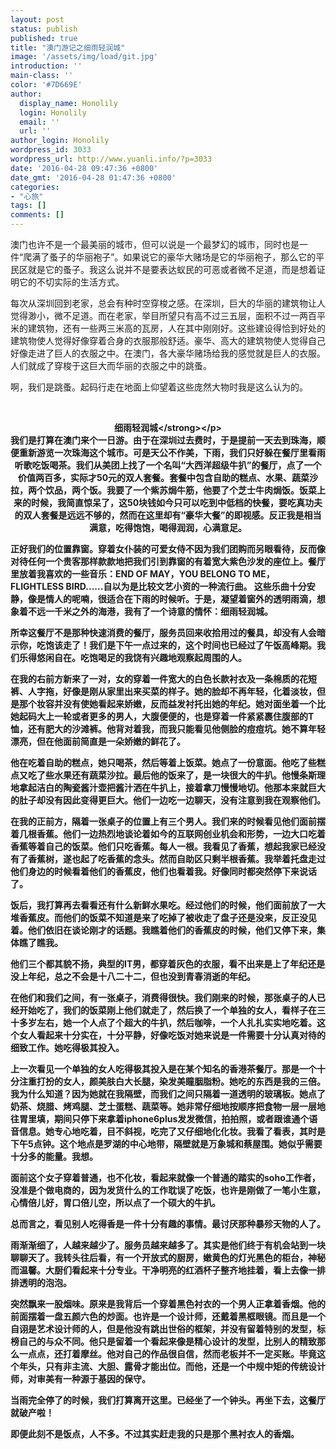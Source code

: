 ```yaml
---
layout: post
status: publish
published: true
title: "澳门游记之细雨轻润城"
image: '/assets/img/load/git.jpg'
introduction: ''
main-class: ''
color: '#7D669E'
author:
  display_name: Honolily
  login: Honolily
  email: ''
  url: ''
author_login: Honolily
wordpress_id: 3033
wordpress_url: http://www.yuanli.info/?p=3033
date: '2016-04-28 09:47:36 +0800'
date_gmt: '2016-04-28 01:47:36 +0800'
categories:
- "心旅"
tags: []
comments: []
---
```

<p>澳门也许不是一个最美丽的城市，但可以说是一个最梦幻的城市，同时也是一件&ldquo;爬满了蚤子的华丽袍子&rdquo;。如果说它的豪华大赌场是它的华丽袍子，那么它的平民区就是它的蚤子。我这么说并不是要表达蚁民的可恶或者微不足道，而是想着证明它的不切实际的生活方式。</p>
<p>每次从深圳回到老家，总会有种时空穿梭之感。在深圳，巨大的华丽的建筑物让人觉得渺小，微不足道。而在老家，举目所望只有高不过三五层，面积不过一两百平米的建筑物，还有一些两三米高的瓦房，人在其中刚刚好。这些建设得恰到好处的建筑物使人觉得好像穿着合身的衣服那般舒适。豪华、高大的建筑物使人觉得自己好像走进了巨人的衣服之中。在澳门，各大豪华赌场给我的感觉就是巨人的衣服。人们就成了穿梭于这巨大而华丽的衣服之中的跳蚤。</p>
<p>啊，我们是跳蚤。起码行走在地面上仰望着这些庞然大物时我是这么认为的。</p>
<p>&nbsp;</p>
<p style="text-align: center;"><strong>细雨轻润城<&#47;strong><&#47;p><br />
我们是打算在澳门来个一日游。由于在深圳过去费时，于是提前一天去到珠海，顺便重新游览一次珠海这个城市。可是天公不作美，下雨，我们只好躲在餐厅里看雨听歌吃饭喝茶。我们从美团上找了一个名叫&ldquo;大西洋超级牛扒&rdquo;的餐厅，点了一个价值两百多，实际才50元的双人套餐。套餐中包含自助的糕点、水果、蔬菜沙拉，两个饮品，两个饭。我要了一个紫苏焗牛筋，他要了个芝士牛肉焗饭。饭菜上来的时候，我简直惊呆了，这50块钱如今只可以吃到中低档的快餐，要吃真功夫的双人套餐是远远不够的，然而在这里却有&ldquo;豪华大餐&rdquo;的即视感。反正我是相当满意，吃得饱饱，喝得润润，心满意足。</p>
<p>正好我们的位置靠窗。穿着女仆装的可爱女侍不因为我们团购而另眼看待，反而像对待任何一个贵客那样款款地把我们引到靠窗的有着宽大紫色沙发的座位上。餐厅里放着我喜欢的一些音乐：END OF MAY，YOU BELONG TO ME，FLIGHTLESS BIRD......自以为是比较文艺小资的一种流行曲。 这些乐曲十分安静，像是情人的呢喃，很适合在下雨的时候听。于是，凝望着窗外的透明雨滴，想象着不远一千米之外的海港，我有了一个诗意的情怀：细雨轻润城。</p>
<p>所幸这餐厅不是那种快速消费的餐厅，服务员回来收拾用过的餐具，却没有人会暗示你，吃饱该走了！我们是下午一点过来的，这个时间也已经过了午饭高峰期。我们乐得悠闲自在。吃饱喝足的我饶有兴趣地观察起周围的人。</p>
<p>在我的右前方新来了一对，女的穿着一件宽大的白色长款衬衣及一条棉质的花短裤、人字拖，好像是刚从家里出来买菜的样子。她的脸却不再年轻，化着淡妆，但是那个妆容并没有使她看起来娇嫩，反而益发衬托出她的年纪。她对面坐着一个比她起码大上一轮或者更多的男人，大腹便便的，也是穿着一件紧紧裹住腹部的T恤，还有肥大的沙滩裤。他背对着我，而我只能看见他侧脸的痘痘坑。她不算年轻漂亮，但在他面前简直是一朵娇嫩的鲜花了。</p>
<p>他在吃着自助的糕点，她只喝茶，然后等着上饭菜。她点了一份意面。他吃了些糕点又吃了些水果还有蔬菜沙拉。最后他的饭来了，是一块很大的牛扒。他慢条斯理地拿起洁白的陶瓷酱汁壶把酱汁洒在牛扒上，接着拿刀慢慢地切。他那本来就巨大的肚子却没有因此变得更巨大。他们一边吃一边聊天，没有注意到我在观察他们。</p>
<p>在我的正前方，隔着一张桌子的位置上有三个男人。我们来的时候看见他们面前摆着几根香蕉。他们一边热烈地谈论着如今的互联网创业机会和形势，一边大口吃着香蕉等着自己的饭菜。他们只吃香蕉。每人一根。我看见了香蕉，想起我家已经没有了香蕉树，遂也起了吃香蕉的念头。然而自助区只剩半根香蕉。我举着托盘走过他们身边的时候看着他们的香蕉皮，他们也看着我。好像同时都突然停下来说话了。</p>
<p>饭后，我打算再去看看还有什么新鲜水果吃。经过他们的时候，他们面前放了一大堆香蕉皮。而他们的饭菜不知道是来了吃掉了被收走了盘子还是没来，反正没见着。他们依旧在谈论刚才的话题。我瞧着他们的香蕉皮的时候，他们又停下来，集体瞧了瞧我。</p>
<p>他们三个都其貌不扬，典型的IT男，都穿着灰色的衣服，看不出来是上了年纪还是没上年纪，总之不会是十八二十二，但也没到青春消逝的年纪。</p>
<p>在他们和我们之间，有一张桌子，消费得很快。我们刚来的时候，那张桌子的人已经开始吃了，我们的饭菜刚上他们就走了，然后换了一个单独的女人，看样子在三十多岁左右，她一个人点了个超大的牛扒，然后咖啡，一个人扎扎实实地吃着。这个女人看起来十分实在，十分平静，好像吃饭对她来说是一件需要十分认真对待的细致工作。她吃得极其投入。</p>
<p>上一次看见一个单独的女人吃得极其投入是在某个知名的香港茶餐厅。那是一个十分注重打扮的女人，颜美肤白大长腿，染发美瞳胭脂粉。她吃的东西是我的三倍。我为什么知道？因为她就在我隔壁，而我们之间只隔着一道透明的玻璃板。她点了奶茶、烧腊、烤鸡腿、芝士蛋糕、蔬菜等。她非常仔细地按顺序把食物一层一层地往胃里填，期间只停下来拿着iphone6plus发发微信，拍拍照，或者跟谁通个语音信息。她专心地吃着，目不斜视，吃完了又仔细地化化妆。我看了看表，其时是下午5点钟。这个地点是罗湖的中心地带，隔壁就是万象城和蔡屋围。她似乎需要十分多的能量。我想。</p>
<p>面前这个女子穿着普通，也不化妆，看起来就像一个普通的踏实的soho工作者，没准是个做电商的，因为发货什么的工作耽误了吃饭，也许是刚做了一笔小生意，心情倍儿好，胃口倍儿空，所以点了一个硕大的牛扒。</p>
<p>总而言之，看见别人吃得香是一件十分有趣的事情。最讨厌那种暴殄天物的人了。</p>
<p>雨渐渐细了，人越来越少了。服务员越来越多了。其实是他们终于有机会站到一块聊聊天了。我转头往后看，有一个开放式的厨房，嫩黄色的灯光黑色的柜台，神秘而温馨。大厨们看起来十分专业。干净明亮的红酒杯子整齐地挂着，看上去像一排排透明的泡泡。</p>
<p>突然飘来一股烟味。原来是我背后一个穿着黑色衬衣的一个男人正拿着香烟。他的前面摆着一盘五颜六色的炒面。也许是一个设计师，还戴着黑框眼镜。而且是一个自诩是艺术设计师的人，但是他没有跳出世俗的框架，并没有留着特别的发型，标榜自己的与众不同。他只是留着一个看起来像是精心设计的发型，比别人的精致那么一点点，还打着摩丝。他对自己的作品很自信，然而老板并不一定买账。毕竟这个年头，只有非主流、大胆、露骨才能出位。而他，还是一个中规中矩的传统设计师，对审美有一种源于基因的保守。</p>
<p>当雨完全停了的时候，我们打算离开这里。已经坐了一个钟头。再坐下去，这餐厅就破产啦！</p>
<p>即便此刻不是饭点，人不多。不过其实赶走我的只是那个黑衬衣人的香烟。</p>
